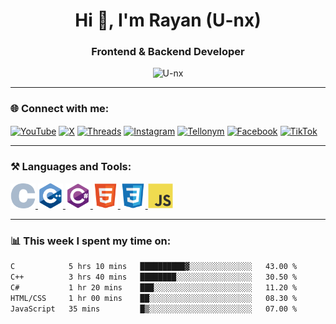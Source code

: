 <h1 align="center">Hi 👋, I'm Rayan (U-nx)</h1>
<h3 align="center">Frontend & Backend Developer</h3>

<p align="center"> 
  <img src="https://komarev.com/ghpvc/?username=U-nx&label=Profile%20views&color=0e75b6&style=flat" alt="U-nx" /> 
</p>

---

### 🌐 Connect with me:
<p align="left">
  <a href="https://youtube.com/@2.5c" target="blank"><img align="center" src="https://raw.githubusercontent.com/rahuldkjain/github-profile-readme-generator/master/src/images/icons/Social/youtube.svg" alt="YouTube" height="30" width="40" /></a>
  <a href="https://x.com/k_azr3" target="blank"><img align="center" src="https://raw.githubusercontent.com/rahuldkjain/github-profile-readme-generator/master/src/images/icons/Social/twitter.svg" alt="X" height="30" width="40" /></a>
  <a href="https://www.threads.com/@k.azr4" target="blank"><img align="center" src="https://upload.wikimedia.org/wikipedia/commons/3/3c/Threads_(app)_logo.svg" alt="Threads" height="30" width="40" /></a>
  <a href="https://www.instagram.com/k.azr4" target="blank"><img align="center" src="https://raw.githubusercontent.com/rahuldkjain/github-profile-readme-generator/master/src/images/icons/Social/instagram.svg" alt="Instagram" height="30" width="40" /></a>
  <a href="https://tellonym.me/v50_" target="blank"><img align="center" src="https://upload.wikimedia.org/wikipedia/commons/3/35/Tellonym_logo.svg" alt="Tellonym" height="30" width="40" /></a>
  <a href="https://www.facebook.com/k.azr4" target="blank"><img align="center" src="https://raw.githubusercontent.com/rahuldkjain/github-profile-readme-generator/master/src/images/icons/Social/facebook.svg" alt="Facebook" height="30" width="40" /></a>
  <a href="https://www.tiktok.com/@k.azr4" target="blank"><img align="center" src="https://raw.githubusercontent.com/rahuldkjain/github-profile-readme-generator/master/src/images/icons/Social/tiktok.svg" alt="TikTok" height="30" width="40" /></a>
</p>

---

### ⚒️ Languages and Tools:
<p align="left"> 
  <a href="https://www.cprogramming.com/" target="_blank"> 
    <img src="https://raw.githubusercontent.com/devicons/devicon/master/icons/c/c-original.svg" alt="c" width="40" height="40"/> 
  </a>
  <a href="https://www.w3schools.com/cpp/" target="_blank"> 
    <img src="https://raw.githubusercontent.com/devicons/devicon/master/icons/cplusplus/cplusplus-original.svg" alt="cplusplus" width="40" height="40"/> 
  </a>
  <a href="https://learn.microsoft.com/en-us/dotnet/csharp/" target="_blank"> 
    <img src="https://raw.githubusercontent.com/devicons/devicon/master/icons/csharp/csharp-original.svg" alt="csharp" width="40" height="40"/> 
  </a>
  <a href="https://www.w3.org/html/" target="_blank"> 
    <img src="https://raw.githubusercontent.com/devicons/devicon/master/icons/html5/html5-original.svg" alt="html5" width="40" height="40"/> 
  </a>
  <a href="https://www.w3schools.com/css/" target="_blank"> 
    <img src="https://raw.githubusercontent.com/devicons/devicon/master/icons/css3/css3-original.svg" alt="css3" width="40" height="40"/> 
  </a>
  <a href="https://developer.mozilla.org/en-US/docs/Web/JavaScript" target="_blank"> 
    <img src="https://raw.githubusercontent.com/devicons/devicon/master/icons/javascript/javascript-original.svg" alt="javascript" width="40" height="40"/> 
  </a>
</p>

---

### 📊 This week I spent my time on:
<!--START_SECTION:waka-->

```txt
C            5 hrs 10 mins   ██████████▓░░░░░░░░░░░░░░   43.00 %
C++          3 hrs 40 mins   ████████░░░░░░░░░░░░░░░░░   30.50 %
C#           1 hr 20 mins    ███░░░░░░░░░░░░░░░░░░░░░░   11.20 %
HTML/CSS     1 hr 00 mins    ██░░░░░░░░░░░░░░░░░░░░░░░   08.30 %
JavaScript   35 mins         █▒░░░░░░░░░░░░░░░░░░░░░░░   07.00 %
